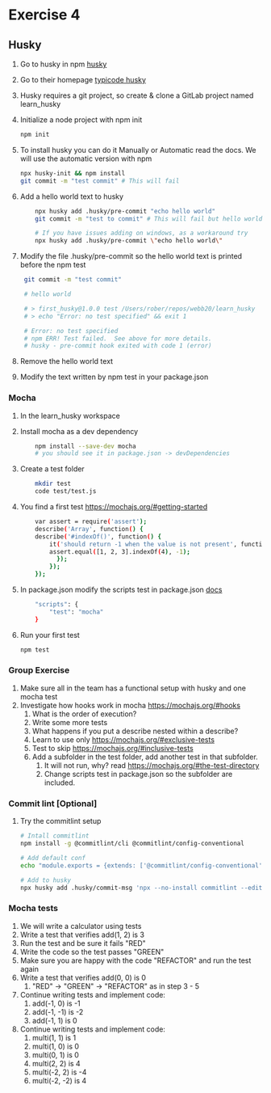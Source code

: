 # Exercise 4

## Husky

1. Go to husky in npm [husky](https://www.npmjs.com/package/husky)
2. Go to their homepage [typicode husky](https://typicode.github.io/husky/#/)
3. Husky requires a git project, so create & clone a GitLab project named learn_husky
4. Initialize a node project with npm init

    ```bash
    npm init
    ```

5. To install husky you can do it Manually or Automatic read the docs. We will use the automatic version with npm

    ```bash
    npx husky-init && npm install
    git commit -m "test commit" # This will fail
    ```

6. Add a hello world text to husky

    ```bash
        npx husky add .husky/pre-commit "echo hello world"
        git commit -m "test to commit" # This will fail but hello world is not printed
    ```

    ```bash
        # If you have issues adding on windows, as a workaround try
        npx husky add .husky/pre-commit \"echo hello world\"
    ```

7. Modify the file .husky/pre-commit so the hello world text is printed before the npm test

   ```bash
    git commit -m "test commit"

    # hello world

    # > first_husky@1.0.0 test /Users/rober/repos/webb20/learn_husky
    # > echo "Error: no test specified" && exit 1

    # Error: no test specified
    # npm ERR! Test failed.  See above for more details.
    # husky - pre-commit hook exited with code 1 (error)
   ```

8. Remove the hello world text
9. Modify the text written by npm test in your package.json

### Mocha

1. In the learn_husky workspace
2. Install mocha as a dev dependency

    ```bash
        npm install --save-dev mocha
        # you should see it in package.json -> devDependencies 
    ```

3. Create a test folder

    ```bash
        mkdir test
        code test/test.js
    ```

4. You find a first test <https://mochajs.org/#getting-started>

    ```bash
        var assert = require('assert');
        describe('Array', function() {
        describe('#indexOf()', function() {
            it('should return -1 when the value is not present', function() {
            assert.equal([1, 2, 3].indexOf(4), -1);
              });
            });
        });
    ```

5. In package.json modify the scripts test in package.json [docs](https://mochajs.org/#the-test-directory)

    ```bash
        "scripts": {
            "test": "mocha"
        }
    ```

6. Run your first test

    ```Bash
    npm test
    ```

### Group Exercise

1. Make sure all in the team has a functional setup with husky and one mocha test
2. Investigate how hooks work in mocha <https://mochajs.org/#hooks>
   1. What is the order of execution?
   2. Write some more tests
   3. What happens if you put a describe nested within a describe?
   4. Learn to use only <https://mochajs.org/#exclusive-tests>
   5. Test to skip <https://mochajs.org/#inclusive-tests>
   6. Add a subfolder in the test folder, add another test in that subfolder.
      1. It will not run, why? read <https://mochajs.org/#the-test-directory>
      2. Change scripts test in package.json so the subfolder are included.

### Commit lint [Optional]

   1. Try the commitlint setup

       ```bash
       # Intall commitlint
       npm install -g @commitlint/cli @commitlint/config-conventional

       # Add default conf
       echo "module.exports = {extends: ['@commitlint/config-conventional']}" > commitlint.config.js

       # Add to husky
       npx husky add .husky/commit-msg 'npx --no-install commitlint --edit "$1"'
       ```

### Mocha tests

1. We will write a calculator using tests
2. Write a test that verifies add(1, 2) is 3
3. Run the test and be sure it fails "RED"
4. Write the code so the test passes "GREEN"
5. Make sure you are happy with the code "REFACTOR" and run the test again
6. Write a test that verifies add(0, 0) is 0
   1. "RED" -> "GREEN" -> "REFACTOR" as in step 3 - 5
7. Continue writing tests and implement code:
   1. add(-1, 0) is -1
   2. add(-1, -1) is -2
   3. add(-1, 1) is 0
8. Continue writing tests and implement code:
   1. multi(1, 1) is 1
   2. multi(1, 0) is 0
   3. multi(0, 1) is 0
   4. multi(2, 2) is 4
   5. multi(-2, 2) is -4
   6. multi(-2, -2) is 4
